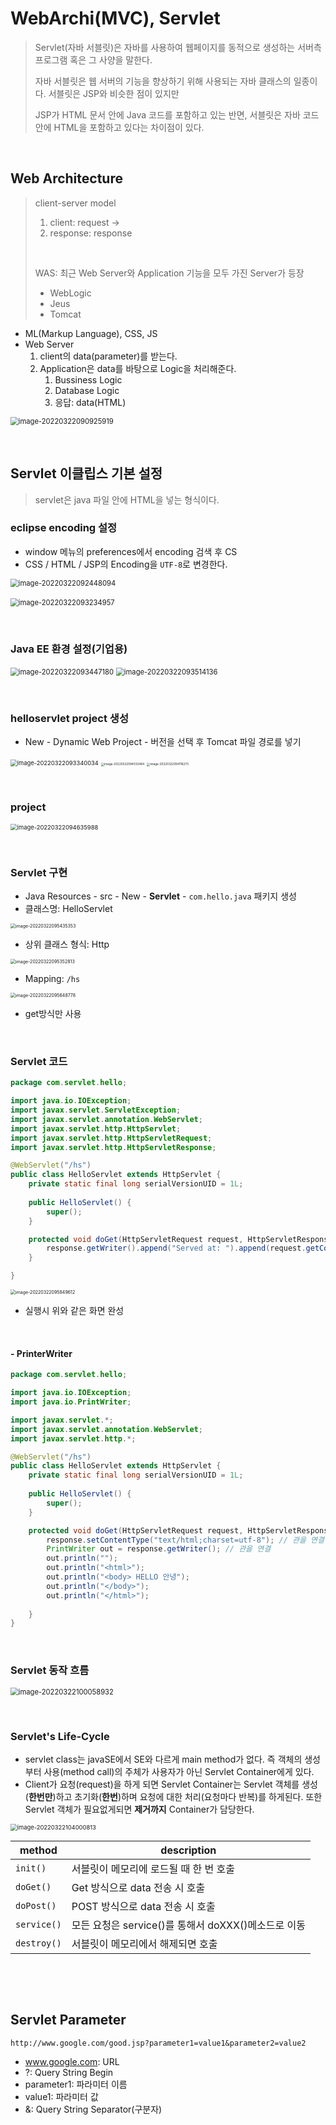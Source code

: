 # WebArchi(MVC), Servlet

> Servlet(자바 서블릿)은 자바를 사용하여 웹페이지를 동적으로 생성하는 서버측 프로그램 혹은 그 사양을 말한다.
>
> 자바 서블릿은 웹 서버의 기능을 향상하기 위해 사용되는 자바 클래스의 일종이다. 서블릿은 JSP와 비슷한 점이 있지만
>
> JSP가 HTML 문서 안에 Java 코드를 포함하고 있는 반면, 서블릿은 자바 코드 안에 HTML을 포함하고 있다는 차이점이 있다.

​                            

## Web Architecture

> client-server model
>
> 1. client: request → 
> 2. response: response
>
> ​       
>
> WAS: 최근 Web Server와 Application 기능을 모두 가진 Server가 등장
>
> * WebLogic
> * Jeus
> * Tomcat

* ML(Markup Language), CSS, JS
* Web Server
  1. client의 data(parameter)를 받는다.
  2. Application은 data를 바탕으로 Logic을 처리해준다.
     1. Bussiness Logic
     2. Database Logic
     3. 응답: data(HTML)

<img src="/Users/yang-yoseb/Library/Application Support/typora-user-images/image-20220322090925919.png" alt="image-20220322090925919" style="zoom:80%;" />

​        

## Servlet 이클립스 기본 설정

> servlet은 java 파일 안에 HTML을 넣는 형식이다.

### eclipse encoding 설정

* window 메뉴의 preferences에서 encoding 검색 후 CS
* CSS / HTML / JSP의 Encoding을 `UTF-8`로 변경한다.

<img src="servlet_basic.assets/image-20220322092448094.png" alt="image-20220322092448094" style="zoom:80%;" />

​      <img src="servlet_basic.assets/image-20220322093234957.png" alt="image-20220322093234957" style="zoom:80%;" />

​       

### Java EE 환경 설정(기업용)

<img src="servlet_basic.assets/image-20220322093447180.png" alt="image-20220322093447180" style="zoom:80%;" />

<img src="servlet_basic.assets/image-20220322093514136.png" alt="image-20220322093514136" style="zoom:80%;" />

​         

### helloservlet project 생성

* New - Dynamic Web Project - 버전을 선택 후 Tomcat 파일 경로를 넣기

<img src="servlet_basic.assets/image-20220322093340034.png" alt="image-20220322093340034" style="zoom:67%;" />

<img src="servlet_basic.assets/image-20220322094033464.png" alt="image-20220322094033464" style="zoom: 33%;" />

<img src="servlet_basic.assets/image-20220322094116273.png" alt="image-20220322094116273" style="zoom:33%;" />

​         

### project

<img src="servlet_basic.assets/image-20220322094635988.png" alt="image-20220322094635988" style="zoom:67%;" />

​          

### Servlet 구현

* Java Resources - src - New - **Servlet** - `com.hello.java` 패키지 생성
* 클래스명: HelloServlet

<img src="servlet_basic.assets/image-20220322095435353.png" alt="image-20220322095435353" style="zoom: 50%;" />

* 상위 클래스 형식: Http

<img src="servlet_basic.assets/image-20220322095352813.png" alt="image-20220322095352813" style="zoom:50%;" />

* Mapping: `/hs`

<img src="servlet_basic.assets/image-20220322095648778.png" alt="image-20220322095648778" style="zoom:50%;" />

* get방식만 사용

​           

### Servlet 코드

```java
package com.servlet.hello;

import java.io.IOException;
import javax.servlet.ServletException;
import javax.servlet.annotation.WebServlet;
import javax.servlet.http.HttpServlet;
import javax.servlet.http.HttpServletRequest;
import javax.servlet.http.HttpServletResponse;

@WebServlet("/hs")
public class HelloServlet extends HttpServlet {
	private static final long serialVersionUID = 1L;
       
    public HelloServlet() {
        super();
    }

	protected void doGet(HttpServletRequest request, HttpServletResponse response) throws ServletException, IOException {
		response.getWriter().append("Served at: ").append(request.getContextPath());
	}

}
```

<img src="servlet_basic.assets/image-20220322095849612.png" alt="image-20220322095849612" style="zoom:50%;" />

* 실행시 위와 같은 화면 완성

​          

#### - PrinterWriter

```java
package com.servlet.hello;

import java.io.IOException;
import java.io.PrintWriter;

import javax.servlet.*;
import javax.servlet.annotation.WebServlet;
import javax.servlet.http.*;

@WebServlet("/hs")
public class HelloServlet extends HttpServlet {
	private static final long serialVersionUID = 1L;
       
    public HelloServlet() {
        super();
    }

	protected void doGet(HttpServletRequest request, HttpServletResponse response) throws ServletException, IOException {
		response.setContentType("text/html;charset=utf-8"); // 관을 연결하기 전 문자열 세팅(깨짐 방지)
		PrintWriter out = response.getWriter(); // 관을 연결
		out.println("");
		out.println("<html>");
		out.println("<body> HELLO 안녕");
		out.println("</body>");
		out.println("</html>");
		
	}
}
```

​            

### Servlet 동작 흐름

<img src="servlet_basic.assets/image-20220322100058932.png" alt="image-20220322100058932" style="zoom:80%;" />

​         

### Servlet's Life-Cycle

* servlet class는 javaSE에서 SE와 다르게 main method가 없다. 즉 객체의 생성부터 사용(method call)의 주체가 사용자가 아닌 Servlet Container에게 있다.
* Client가 요청(request)을 하게 되면 Servlet Container는 Servlet 객체를 생성(**한번만**)하고 초기화(**한번**)하며 요청에 대한 처리(요청마다 반복)를 하게된다. 또한 Servlet 객체가 필요없게되면 **제거까지** Container가 담당한다.

<img src="servlet_basic.assets/image-20220322104000813.png" alt="image-20220322104000813" style="zoom: 67%;" />

| method      | description                                         |
| ----------- | --------------------------------------------------- |
| `init()`    | 서블릿이 메모리에 로드될 때 한 번 호출              |
| `doGet()`   | Get 방식으로 data 전송 시 호출                      |
| `doPost()`  | POST 방식으로 data 전송 시 호출                     |
| `service()` | 모든 요청은 service()를 통해서 doXXX()메소드로 이동 |
| `destroy()` | 서블릿이 메모리에서 해제되면 호출                   |

​         

​         

## Servlet Parameter

```
http://www.google.com/good.jsp?parameter1=value1&parameter2=value2
```

* www.google.com: URL
* ?: Query String Begin
* parameter1:  파라미터 이름
* value1: 파라미터 값
* &: Query String Separator(구분자)